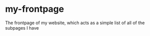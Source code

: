 # my-frontpage
The frontpage of my website, which acts as a simple list of all of the subpages I have
